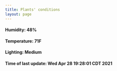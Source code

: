 ```yaml
---
title: Plants' conditions
layout: page
---
```



#### Humidity: 48%
#### Temperature: 71F
#### Lighting: Medium
#### Time of last update: Wed Apr 28 19:28:01 CDT 2021

